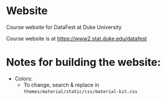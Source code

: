 # Website
Course website for DataFest at Duke University

Course website is at https://www2.stat.duke.edu/datafest

# Notes for building the website:

- Colors: 
  - To change, search & replace in `themes/material/static/css/material-kit.css`
